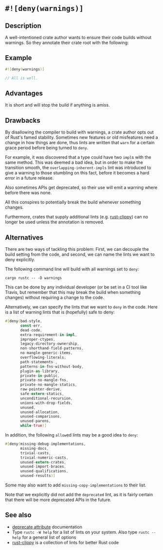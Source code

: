 # `#![deny(warnings)]`

## Description

A well-intentioned crate author wants to ensure their code builds without
warnings. So they annotate their crate root with the following:

## Example

```rust
#![deny(warnings)]

// All is well.
```

## Advantages

It is short and will stop the build if anything is amiss.

## Drawbacks

By disallowing the compiler to build with warnings, a crate author opts out of
Rust's famed stability. Sometimes new features or old misfeatures need a change
in how things are done, thus lints are written that `warn` for a certain grace
period before being turned to `deny`.

For example, it was discovered that a type could have two `impl`s with the same
method. This was deemed a bad idea, but in order to make the transition smooth,
the `overlapping-inherent-impls` lint was introduced to give a warning to those
stumbling on this fact, before it becomes a hard error in a future release.

Also sometimes APIs get deprecated, so their use will emit a warning where
before there was none.

All this conspires to potentially break the build whenever something changes.

Furthermore, crates that supply additional lints (e.g. [rust-clippy]) can no
longer be used unless the annotation is removed.

## Alternatives

There are two ways of tackling this problem: First, we can decouple the build
setting from the code, and second, we can name the lints we want to deny
explicitly.

The following command line will build with all warnings set to `deny`:
 
```cargo rustc -- -D warnings```

This can be done by any individual developer (or be set in a CI tool like
Travis, but remember that this may break the build when something changes)
without requiring a change to the code.

Alternatively, we can specify the lints that we want to `deny` in the code.
Here is a list of warning lints that is (hopefully) safe to deny:

```rust
#[deny(bad-style,
       const-err,
       dead-code,
       extra-requirement-in-impl,
       improper-ctypes,
       legacy-directory-ownership,
       non-shorthand-field-patterns,
       no-mangle-generic-items,
       overflowing-literals,
       path-statements ,
       patterns-in-fns-without-body,
       plugin-as-library,
       private-in-public,
       private-no-mangle-fns,
       private-no-mangle-statics,
       raw-pointer-derive,
       safe-extern-statics,
       unconditional-recursion,
       unions-with-drop-fields,
       unused,
       unused-allocation,
       unused-comparisons,
       unused-parens,
       while-true)]
```

In addition, the following `allow`ed lints may be a good idea to `deny`:

```rust
#[deny(missing-debug-implementations,
       missing-docs,
       trivial-casts,
       trivial-numeric-casts,
       unused-extern-crates,
       unused-import-braces,
       unused-qualifications,
       unused-results)]
```

Some may also want to add `missing-copy-implementations` to their list.

Note that we explicitly did not add the `deprecated` lint, as it is fairly
certain that there will be more deprecated APIs in the future.

## See also

- [deprecate attribute] documentation
- Type `rustc -W help` for a list of lints on your system. Also type
`rustc --help` for a general list of options
- [rust-clippy] is a collection of lints for better Rust code

[rust-clippy]: https://github.com/Manishearth/rust-clippy
[deprecate attribute]: https://doc.rust-lang.org/reference/attributes.html#deprecation
